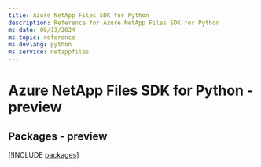 ```yaml
---
title: Azure NetApp Files SDK for Python
description: Reference for Azure NetApp Files SDK for Python
ms.date: 09/13/2024
ms.topic: reference
ms.devlang: python
ms.service: netappfiles
---
```

# Azure NetApp Files SDK for Python - preview
## Packages - preview
[!INCLUDE [packages](netapp-files-index.md)]